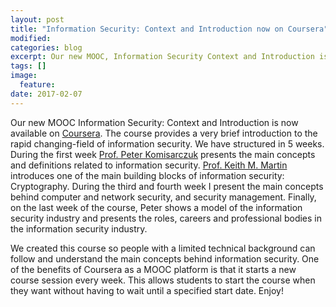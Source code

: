 ```yaml
---
layout: post
title: "Information Security: Context and Introduction now on Coursera"
modified:
categories: blog
excerpt: Our new MOOC, Information Security Context and Introduction is now available on Coursera...
tags: []
image:
  feature:
date: 2017-02-07
---
```


Our new MOOC Information Security: Context and Introduction is now available on [Coursera](https://www.coursera.org/learn/information-security-data). The course provides a very brief introduction to the rapid changing-field of information security. We have structured in 5 weeks. During the first week [Prof. Peter Komisarczuk](https://pure.royalholloway.ac.uk/portal/en/persons/peter-komisarczuk(2f94b004-09d5-44ca-ba25-f2866f5c9bc7).html) presents the main concepts and definitions related to information security. [Prof. Keith M. Martin](http://www.isg.rhul.ac.uk/~martin/) introduces one of the main building blocks of information security: Cryptography. During the third and fourth week I present the main concepts behind computer and network security, and security management. Finally, on the last week of the course, Peter shows a model of the information security industry and presents the roles, careers and professional bodies in the information security industry.

We created this course so people with a limited technical background can follow and understand the main concepts behind information security. One of the benefits of Coursera as a MOOC platform is that it starts a new course session every week. This allows students to start the course when they want without having to wait until a specified start date.
Enjoy!
